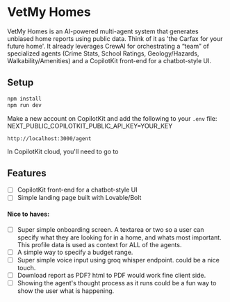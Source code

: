 # VetMy Homes

VetMy Homes is an AI-powered multi-agent system that generates unbiased home reports using public data. Think of it as 'the Carfax for your future home'. It already leverages CrewAI for orchestrating a “team” of specialized agents (Crime Stats, School Ratings, Geology/Hazards, Walkability/Amenities) and a CopilotKit front-end for a chatbot-style UI.

## Setup

```bash
npm install
npm run dev
```
Make a new account on CopilotKit and add the following to your `.env` file:
NEXT_PUBLIC_COPILOTKIT_PUBLIC_API_KEY=YOUR_KEY

```
http://localhost:3000/agent
```

In CopilotKit cloud, you'll need to go to 

## Features

- [ ] CopilotKit front-end for a chatbot-style UI
- [ ] Simple landing page built with Lovable/Bolt

#### Nice to haves:

- [ ] Super simple onboarding screen. A textarea or two so a user can specify what they are looking for in a home, and whats most important. This profile data is used as context for ALL of the agents.
- [ ] A simple way to specify a budget range.
- [ ] Super simple voice input using groq whisper endpoint. could be a nice touch.
- [ ] Download report as PDF? html to PDF would work fine client side.
- [ ] Showing the agent's thought process as it runs could be a fun way to show the user what is happening.

